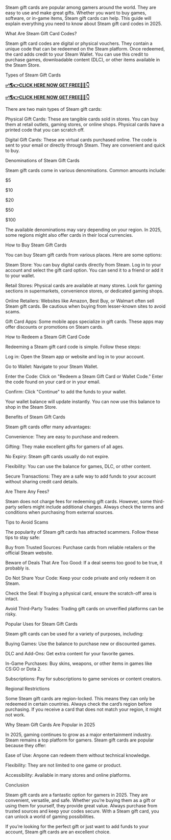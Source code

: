 Steam gift cards are popular among gamers around the world. They are easy to use and make great gifts. Whether you want to buy games, software, or in-game items, Steam gift cards can help. This guide will explain everything you need to know about Steam gift card codes in 2025.

What Are Steam Gift Card Codes?

Steam gift card codes are digital or physical vouchers. They contain a unique code that can be redeemed on the Steam platform. Once redeemed, the card adds credit to your Steam Wallet. You can use this credit to purchase games, downloadable content (DLC), or other items available in the Steam Store.

Types of Steam Gift Cards

**[✅🌎👉CLICK HERE NOW GET FREE📌✅👇](https://mdshamiul.com/freesteamgiftcard/)**

**[✅🌎👉CLICK HERE NOW GET FREE📌✅👇](https://mdshamiul.com/freesteamgiftcard/)**


There are two main types of Steam gift cards:

Physical Gift Cards: These are tangible cards sold in stores. You can buy them at retail outlets, gaming stores, or online shops. Physical cards have a printed code that you can scratch off.

Digital Gift Cards: These are virtual cards purchased online. The code is sent to your email or directly through Steam. They are convenient and quick to buy.

Denominations of Steam Gift Cards

Steam gift cards come in various denominations. Common amounts include:

$5

$10

$20

$50

$100

The available denominations may vary depending on your region. In 2025, some regions might also offer cards in their local currencies.

How to Buy Steam Gift Cards

You can buy Steam gift cards from various places. Here are some options:

Steam Store: You can buy digital cards directly from Steam. Log in to your account and select the gift card option. You can send it to a friend or add it to your wallet.

Retail Stores: Physical cards are available at many stores. Look for gaming sections in supermarkets, convenience stores, or dedicated gaming shops.

Online Retailers: Websites like Amazon, Best Buy, or Walmart often sell Steam gift cards. Be cautious when buying from lesser-known sites to avoid scams.

Gift Card Apps: Some mobile apps specialize in gift cards. These apps may offer discounts or promotions on Steam cards.

How to Redeem a Steam Gift Card Code

Redeeming a Steam gift card code is simple. Follow these steps:

Log in: Open the Steam app or website and log in to your account.

Go to Wallet: Navigate to your Steam Wallet.

Enter the Code: Click on "Redeem a Steam Gift Card or Wallet Code." Enter the code found on your card or in your email.

Confirm: Click "Continue" to add the funds to your wallet.

Your wallet balance will update instantly. You can now use this balance to shop in the Steam Store.

Benefits of Steam Gift Cards

Steam gift cards offer many advantages:

Convenience: They are easy to purchase and redeem.

Gifting: They make excellent gifts for gamers of all ages.

No Expiry: Steam gift cards usually do not expire.

Flexibility: You can use the balance for games, DLC, or other content.

Secure Transactions: They are a safe way to add funds to your account without sharing credit card details.

Are There Any Fees?

Steam does not charge fees for redeeming gift cards. However, some third-party sellers might include additional charges. Always check the terms and conditions when purchasing from external sources.

Tips to Avoid Scams

The popularity of Steam gift cards has attracted scammers. Follow these tips to stay safe:

Buy from Trusted Sources: Purchase cards from reliable retailers or the official Steam website.

Beware of Deals That Are Too Good: If a deal seems too good to be true, it probably is.

Do Not Share Your Code: Keep your code private and only redeem it on Steam.

Check the Seal: If buying a physical card, ensure the scratch-off area is intact.

Avoid Third-Party Trades: Trading gift cards on unverified platforms can be risky.

Popular Uses for Steam Gift Cards

Steam gift cards can be used for a variety of purposes, including:

Buying Games: Use the balance to purchase new or discounted games.

DLC and Add-Ons: Get extra content for your favorite games.

In-Game Purchases: Buy skins, weapons, or other items in games like CS:GO or Dota 2.

Subscriptions: Pay for subscriptions to game services or content creators.

Regional Restrictions

Some Steam gift cards are region-locked. This means they can only be redeemed in certain countries. Always check the card’s region before purchasing. If you receive a card that does not match your region, it might not work.

Why Steam Gift Cards Are Popular in 2025

In 2025, gaming continues to grow as a major entertainment industry. Steam remains a top platform for gamers. Steam gift cards are popular because they offer:

Ease of Use: Anyone can redeem them without technical knowledge.

Flexibility: They are not limited to one game or product.

Accessibility: Available in many stores and online platforms.

Conclusion

Steam gift cards are a fantastic option for gamers in 2025. They are convenient, versatile, and safe. Whether you’re buying them as a gift or using them for yourself, they provide great value. Always purchase from trusted sources and keep your codes secure. With a Steam gift card, you can unlock a world of gaming possibilities.

If you’re looking for the perfect gift or just want to add funds to your account, Steam gift cards are an excellent choice.
